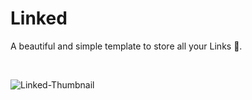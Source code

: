 # Linked
A beautiful and simple template to store all your Links 🔗.

<br />

![Linked-Thumbnail](https://user-images.githubusercontent.com/72091386/154807054-0b031aa2-3101-4b34-b2cb-e057b97e0c90.png)
